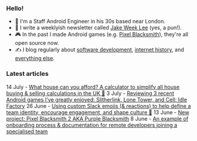 ### Hello!

- 👤 I'm a Staff Android Engineer in his 30s based near London.
- 📩 I write a weeklyish newsletter called [Jake Week Lee](https://jakeweeklee.substack.com) (yes, a pun!).
- 🎮 In the past I made Android games (e.g. [Pixel Blacksmith](https://play.google.com/store/apps/details?id=uk.co.jakelee.blacksmith&hl=en_GB&gl=US)), they're all open source now.
- ✍ I blog regularly about [software development](https://blog.jakelee.co.uk), [internet history](https://history.jakelee.co.uk), and [everything else](https://jakelee.co.uk).

### Latest articles
<!-- feed start -->
14 July - [What house can you afford? A calculator to simplify all house buying &amp; selling calculations in the UK 🏡](http://jakelee.co.uk/house-affordability-spreadsheet/)
3 July - [Reviewing 3 recent Android games I’ve greatly enjoyed: Slitherlink, Lone Tower, and Cell: Idle Factory](http://jakelee.co.uk/june-july-android-game-reviews/)
26 June - [Using custom Slack emojis (&amp; reactions) to help define a team identity, encourage engagement, and shape culture 🎉](https://blog.jakelee.co.uk/custom-slack-emojis-impact-on-team/)
13 June - [New project: Pixel Blacksmith 2 AKA Purple Blacksmith](https://blog.jakelee.co.uk/introducing-pixel-blacksmith-2/)
8 June - [An example of onboarding process &amp; documentation for remote developers joining a specialised team](https://blog.jakelee.co.uk/example-onboarding-docs-remote-engineers/)
<!-- feed end -->
